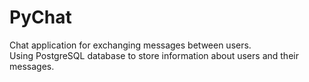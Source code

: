 # PyChat
Chat application for exchanging messages between users.\
Using PostgreSQL database to store information about users and their messages.

